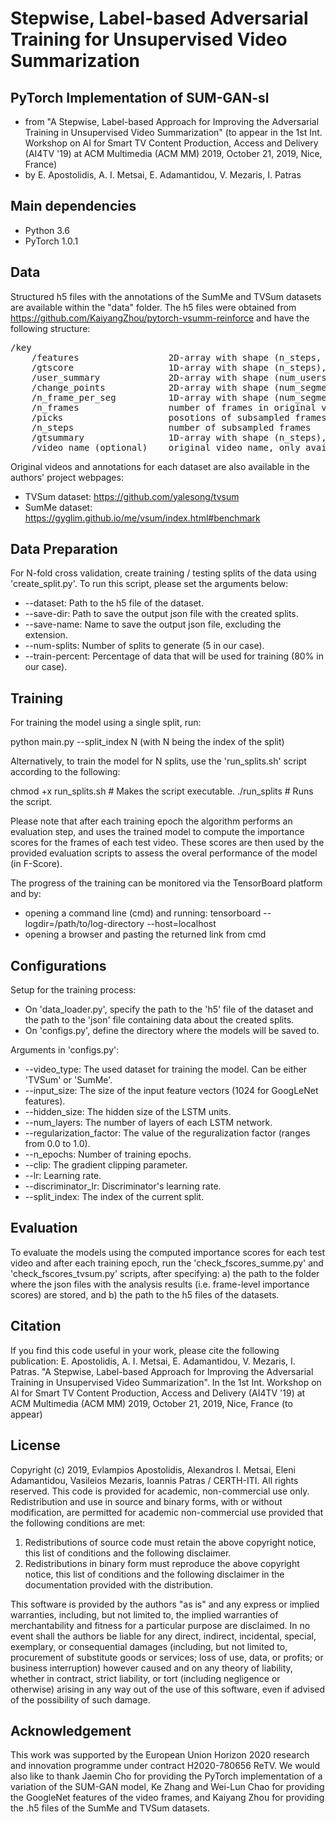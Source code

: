 # Stepwise, Label-based Adversarial Training for Unsupervised Video Summarization

## PyTorch Implementation of SUM-GAN-sl
- from "A Stepwise, Label-based Approach for Improving the Adversarial Training in Unsupervised Video Summarization" (to appear in the 1st Int. Workshop on AI for Smart TV Content Production, Access and Delivery (AI4TV '19) at ACM Multimedia (ACM MM) 2019, October 21, 2019, Nice, France)
- by E. Apostolidis, A. I. Metsai, E. Adamantidou, V. Mezaris, I. Patras

## Main dependencies
- Python  3.6
- PyTorch 1.0.1

## Data
Structured h5 files with the annotations of the SumMe and TVSum datasets are available within the "data" folder. The h5 files were obtained from https://github.com/KaiyangZhou/pytorch-vsumm-reinforce and have the following structure:
<pre>
/key
    /features                 2D-array with shape (n_steps, feature-dimension)
    /gtscore                  1D-array with shape (n_steps), stores ground truth improtance score (used for training, e.g. regression loss)
    /user_summary             2D-array with shape (num_users, n_frames), each row is a binary vector (used for test)
    /change_points            2D-array with shape (num_segments, 2), each row stores indices of a segment
    /n_frame_per_seg          1D-array with shape (num_segments), indicates number of frames in each segment
    /n_frames                 number of frames in original video
    /picks                    posotions of subsampled frames in original video
    /n_steps                  number of subsampled frames
    /gtsummary                1D-array with shape (n_steps), ground truth summary provided by user (used for training, e.g. maximum likelihood)
    /video_name (optional)    original video name, only available for SumMe dataset
</pre>
Original videos and annotations for each dataset are also available in the authors' project webpages:
- TVSum dataset: https://github.com/yalesong/tvsum
- SumMe dataset: https://gyglim.github.io/me/vsum/index.html#benchmark

## Data Preparation
For N-fold cross validation, create training / testing splits of the data using 'create_split.py'. To run this script, please set the arguments below:
- --dataset: Path to the h5 file of the dataset.
- --save-dir: Path to save the output json file with the created splits.
- --save-name: Name to save the output json file, excluding the extension.
- --num-splits: Number of splits to generate (5 in our case).
- --train-percent: Percentage of data that will be used for training (80% in our case).

## Training
For training the model using a single split, run:

  python main.py --split_index N (with N being the index of the split)
  
Alternatively, to train the model for N splits, use the 'run_splits.sh' script according to the following:
  
  chmod +x run_splits.sh    # Makes the script executable.
  ./run_splits              # Runs the script.  

Please note that after each training epoch the algorithm performs an evaluation step, and uses the trained model to compute the importance scores for the frames of each test video. These scores are then used by the provided evaluation scripts to assess the overal performance of the model (in F-Score).

The progress of the training can be monitored via the TensorBoard platform and by:
- opening a command line (cmd) and running: tensorboard --logdir=/path/to/log-directory --host=localhost
- opening a browser and pasting the returned link from cmd

## Configurations
Setup for the training process:

- On 'data_loader.py', specify the path to the 'h5' file of the dataset and the path to the 'json' file containing data about the created splits.
- On 'configs.py', define the directory where the models will be saved to.
    
Arguments in 'configs.py': 
- --video_type: The used dataset for training the model. Can be either 'TVSum' or 'SumMe'.
- --input_size: The size of the input feature vectors (1024 for GoogLeNet features).
- --hidden_size: The hidden size of the LSTM units.
- --num_layers: The number of layers of each LSTM network.
- --regularization_factor: The value of the reguralization factor (ranges from 0.0 to 1.0).
- --n_epochs: Number of training epochs.
- --clip: The gradient clipping parameter.
- --lr: Learning rate.
- --discriminator_lr: Discriminator's learning rate.
- --split_index: The index of the current split.

## Evaluation
To evaluate the models using the computed importance scores for each test video and after each training epoch, run the 'check_fscores_summe.py' and 'check_fscores_tvsum.py' scripts, after specifying: a) the path to the folder where the json files with the analysis results (i.e. frame-level importance scores) are stored, and b) the path to the h5 files of the datasets.

## Citation
If you find this code useful in your work, please cite the following publication: E. Apostolidis, A. I. Metsai, E. Adamantidou, V. Mezaris, I. Patras. "A Stepwise, Label-based Approach for Improving the Adversarial Training in Unsupervised Video Summarization". In the 1st Int. Workshop on AI for Smart TV Content Production, Access and Delivery (AI4TV '19) at ACM Multimedia (ACM MM) 2019, October 21, 2019, Nice, France (to appear)

## License
Copyright (c) 2019, Evlampios Apostolidis, Alexandros I. Metsai, Eleni Adamantidou, Vasileios Mezaris, Ioannis Patras / CERTH-ITI. All rights reserved. This code is provided for academic, non-commercial use only. Redistribution and use in source and binary forms, with or without modification, are permitted for academic non-commercial use provided that the following conditions are met:

1. Redistributions of source code must retain the above copyright notice, this list of conditions and the following disclaimer.
2. Redistributions in binary form must reproduce the above copyright notice, this list of conditions and the following disclaimer in the documentation provided with the distribution.

This software is provided by the authors "as is" and any express or implied warranties, including, but not limited to, the implied warranties of merchantability and fitness for a particular purpose are disclaimed. In no event shall the authors be liable for any direct, indirect, incidental, special, exemplary, or consequential damages (including, but not limited to, procurement of substitute goods or services; loss of use, data, or profits; or business interruption) however caused and on any theory of liability, whether in contract, strict liability, or tort (including negligence or otherwise) arising in any way out of the use of this software, even if advised of the possibility of such damage.

## Acknowledgement
This work was supported by the European Union Horizon 2020 research and innovation programme under contract H2020-780656 ReTV. We would also like to thank Jaemin Cho for providing the PyTorch implementation of a variation of the SUM-GAN model, Ke Zhang and Wei-Lun Chao for providing the GoogleNet features of the video frames, and Kaiyang Zhou for providing the .h5 files of the SumMe and TVSum datasets.
